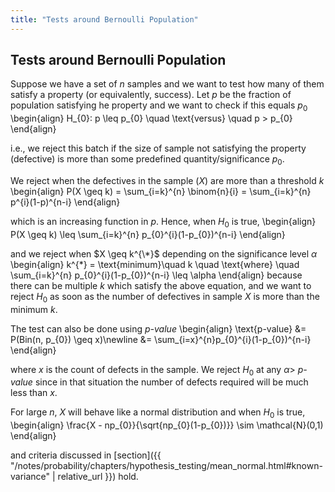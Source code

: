 ```yaml
---
title: "Tests around Bernoulli Population"
---
```


## Tests around Bernoulli Population

Suppose we have a set of $n$ samples and we want to test how many of them satisfy a property (or equivalently, success). Let $p$ be the fraction of population satisfying he property and we want to check if this equals $p_{0}$
\begin{align}
        H_{0}: p \leq p_{0} \quad \text{versus} \quad p > p_{0}
    \end{align}

i.e., we reject this batch if the size of sample not satisfying the property (defective) is more than some predefined quantity/significance $p_{0}$.


We reject when the defectives in the sample ($X$) are more than a threshold $k$
\begin{align}
        P(X \geq k) = \sum_{i=k}^{n} \binom{n}{i} = \sum_{i=k}^{n} p^{i}(1-p)^{n-i}
    \end{align}

which is an increasing function in $p$. Hence, when $H_{0}$ is true,
\begin{align}
        P(X \geq k) \leq \sum_{i=k}^{n} p_{0}^{i}(1-p_{0})^{n-i}
    \end{align}

and we reject when $X \geq k^{\*}$ depending on the significance level $\alpha$
\begin{align}
        k^{\*} = \text{minimum}\quad k \quad \text{where} \quad \sum_{i=k}^{n} p_{0}^{i}(1-p_{0})^{n-i} \leq \alpha
    \end{align}
because there can be multiple $k$ which satisfy the above equation, and we want to reject $H_{0}$ as soon as the number of defectives in sample $X$ is more than the minimum $k$.


The test can also be done using *p-value*
\begin{align}
        \text{p-value} &= P(Bin(n, p_{0}) \geq x)\newline
        &= \sum_{i=x}^{n}p_{0}^{i}(1-p_{0})^{n-i}
    \end{align}

where $x$ is the count of defects in the sample. We reject $H_{0}$ at any $\alpha >$ *p-value* since in that situation the number of defects required will be much less than $x$.

For large $n$, $X$ will behave like a normal distribution and when $H_{0}$ is true,
\begin{align}
        \frac{X - np_{0}}{\sqrt{np_{0}(1-p_{0})}} \sim \mathcal{N}(0,1)
    \end{align}

and criteria discussed in [section]({{ "/notes/probability/chapters/hypothesis_testing/mean_normal.html#known-variance" | relative_url }}) hold.

